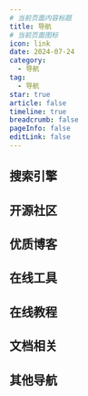 ```yaml
---
# 当前页面内容标题
title: 导航
# 当前页面图标
icon: link
date: 2024-07-24
category:
  - 导航
tag:
  - 导航
star: true
article: false
timeline: true
breadcrumb: false
pageInfo: false
editLink: false
---
```


## 搜索引擎

<NavCard arr='[
    {"title": "百度", "url": "https://www.baidu.com/", "desc": "中文搜索引擎", "icon": "/navicon/baidu.ico"},
    {"title": "必应", "url": "https://cn.bing.com/", "desc": "优秀的国内外搜索引擎", "icon": "/navicon/bing.ico"},
    {"title": "谷歌", "url": "https://www.google.com/", "desc": "被墙的国内外搜索引擎", "icon": "/navicon/google.ico"},
    {"title": "找代码", "url": "https://www.programcreek.com/java-api-examples/index.php", "desc": "搜一下某个类的使用方法", "icon": "/navicon/java.ico"}
]'></NavCard>

## 开源社区

<NavCard arr='[
    {"title": "Dromara", "url": "https://gitee.com/dromara", "desc": "孵化HuTool的优秀开源社区", "icon": "/navicon/dromara.ico"},
    {"title": "OSRC", "url": "https://www.osrc.com/", "desc": "开源运行时社区", "icon": "/navicon/oscr.ico"},
    {"title": "Doocs", "url": "https://doocs.gitee.io/#/README_CN", "desc": "非常友好的技术社区", "icon": "/navicon/doocs.ico"}
]'></NavCard>

## 优质博客

<NavCard arr='[
    {"title": "阮一峰", "url": "https://www.ruanyifeng.com/", "desc": "阮一峰的个人网站", "icon": "/navicon/ruan.ico"},
    {"title": "Road2Coding", "url": "https://r2coding.com/#/", "desc": "程序羊博客", "icon": "/navicon/r2coding.png"},
    {"title": "大都督", "url": "https://www.yuque.com/renyong-jmovm/dadudu", "desc": "大都督周瑜的技术博客", "icon": "/navicon/yuque.png"},
    {"title": "Gitstar", "url": "https://gitstar-ranking.com/", "desc": "Github项目获赞数排名", "icon": "/navicon/gr.ico"},
    {"title": "JeeWeiXin", "url": "https://jeeweixin.com/", "desc": "微信小程序技术博客", "icon": "/navicon/jeeweixin.ico"},
    {"title": "潘子夜", "url": "https://www.panziye.com/", "desc": "潘子夜个人博客", "icon": "/navicon/panziye.ico"},
    {"title": "徐靖峰", "url": "https://www.cnkirito.moe/", "desc": "徐靖峰的个人博客", "icon": "/navicon/xujingfeng.jpg"},
    {"title": "芋道源码", "url": "https://www.iocoder.cn/", "desc": "源码聚集地", "icon": "/navicon/github.ico"},
    {"title": "全栈", "url": "https://www.pdai.tech/", "desc": "全栈知识体系", "icon": "/navicon/pdai.ico"},
    {"title": "程序猿DD", "url": "https://blog.didispace.com/", "desc": "程序猿DD的个人博客", "icon": "/navicon/dd.jpg"},
    {"title": "labuladong", "url": "https://labuladong.gitee.io/algo/", "desc": "labuladong的算法小抄", "icon": "/navicon/github.ico"}
]'></NavCard>

## 在线工具

<NavCard arr='[
    {"title": "下载加速", "url": "https://toolwa.com/github/", "desc": "Github下载加速", "icon": "/navicon/github.ico"},
    {"title": "菜鸟工具", "url": "https://c.runoob.com/", "desc": "菜鸟教程提供的工具集", "icon": "/navicon/cainiao.ico"},
    {"title": "工具集", "url": "https://tool.oschina.net/", "desc": "开源中国提供的工具集", "icon": "/navicon/oschina.ico"},
    {"title": "程序员", "url": "https://tool.lu/", "desc": "程序员的工具箱", "icon": "/navicon/chengxuyuan.ico"},
    {"title": "脚本之家", "url": "http://tools.jb51.net/", "desc": "脚本之家提供的工具箱", "icon": "/navicon/jiaoben.ico"},
    {"title": "W3C", "url": "https://123.w3cschool.cn/webtools", "desc": "W3C School旗下提供的工具箱", "icon": "/navicon/w3c.ico"},
    {"title": "云转换", "url": "https://cloudconvert.com/", "desc": "在线转化", "icon": "/navicon/yun.png"}
]'></NavCard>

## 在线教程

<NavCard arr='[
    {"title": "Electron", "url": "https://www.electronjs.org/", "desc": "electron官方文档", "icon": "/navicon/electron.svg"},
    {"title": "IDEA", "url": "https://idea.javaguide.cn/", "desc": "IDEA高效使用指南", "icon": "/navicon/idea.svg"},
    {"title": "QuickRef", "url": "https://quickref.me/", "desc": "快速学习各种语言的语法", "icon": "/navicon/quickref.png"},
    {"title": "中文网", "url": "http://c.biancheng.net/", "desc": "C语言中文网", "icon": "/navicon/c.ico"},
    {"title": "菜鸟教程", "url": "https://www.runoob.com/", "desc": "菜鸟在线教程", "icon": "/navicon/runoob.ico"},
    {"title": "W3C", "url": "https://www.w3cschool.cn/tutorial", "desc": "w3c在线基础教程", "icon": "/navicon/w3c.ico"},
    {"title": "w3school", "url": "https://www.w3school.com.cn/index.html", "desc": "领先的web技术教程", "icon": "/navicon/w3school.png"}
]'></NavCard>

## 文档相关

<NavCard arr='[
    {"title": "在线MD", "url": "https://markdown.com.cn/editor/", "desc": "在线编写MarkDown", "icon": "/navicon/github.ico"},
    {"title": "hope", "url": "https://vuepress-theme-hope.gitee.io/v2/zh/", "desc": "一个优秀静态博客搭建工具", "icon": "/navicon/hope.svg"}
]'></NavCard>

## 其他导航

<NavCard arr='[
    {"title": "极下解析", "url": "https://jixia.ltd/", "desc": "百度云外链解析", "icon": "/navicon/jixia.ico"},
    {"title": "MyOctoCat", "url": "https://myoctocat.com/", "desc": "程序员头像", "icon": "/navicon/github.ico"},
    {"title": "LeetCode", "url": "https://leetcode.cn/", "desc": "刷题网站", "icon": "/navicon/leetcode.ico"},
    {"title": "Jar包下载", "url": "https://search.maven.org/", "desc": "Jar包个版本下载", "icon": "/navicon/jar.ico"},
    {"title": "ghelper", "url": "http://ghelper.net/", "desc": "看世界", "icon": "/navicon/ghelper.png"},
    {"title": "Maven仓库", "url": "https://mvnrepository.com/", "desc": "Maven官方仓库", "icon": "/navicon/mvn.ico"}
]'></NavCard>